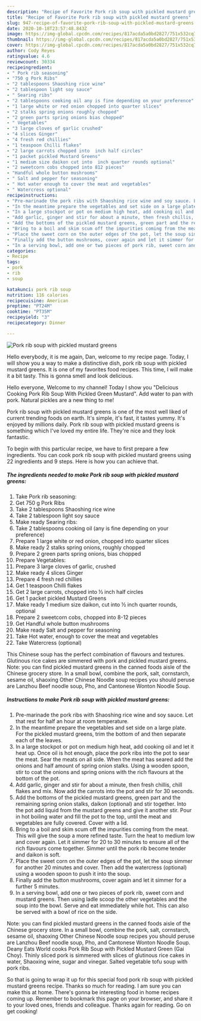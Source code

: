 ```yaml
---
description: "Recipe of Favorite Pork rib soup with pickled mustard greens"
title: "Recipe of Favorite Pork rib soup with pickled mustard greens"
slug: 947-recipe-of-favorite-pork-rib-soup-with-pickled-mustard-greens
date: 2020-10-18T23:57:48.843Z
image: https://img-global.cpcdn.com/recipes/817acda5a0bd2827/751x532cq70/pork-rib-soup-with-pickled-mustard-greens-recipe-main-photo.jpg
thumbnail: https://img-global.cpcdn.com/recipes/817acda5a0bd2827/751x532cq70/pork-rib-soup-with-pickled-mustard-greens-recipe-main-photo.jpg
cover: https://img-global.cpcdn.com/recipes/817acda5a0bd2827/751x532cq70/pork-rib-soup-with-pickled-mustard-greens-recipe-main-photo.jpg
author: Cody Reyes
ratingvalue: 4.6
reviewcount: 30334
recipeingredient:
- " Pork rib seasoning"
- "750 g Pork Ribs"
- "2 tablespoons Shaoshing rice wine"
- "2 tablespoon light soy sauce"
- " Searing ribs"
- "2 tablespoons cooking oil any is fine depending on your preference"
- "1 large white or red onion chopped into quarter slices"
- "2 stalks spring onions roughly chopped"
- "2 green parts spring onions bias chopped"
- " Vegetables"
- "3 large cloves of garlic crushed"
- "4 slices Ginger"
- "4 fresh red chillies"
- "1 teaspoon Chilli flakes"
- "2 large carrots chopped into  inch half circles"
- "1 packet pickled Mustard Greens"
- "1 medium size daikon cut into  inch quarter rounds optional"
- "2 sweetcorn cobs chopped into 812 pieces"
- "Handful whole button mushrooms"
- " Salt and pepper for seasoning"
- " Hot water enough to cover the meat and vegetables"
- " Watercress optional"
recipeinstructions:
- "Pre-marinade the pork ribs with Shaoshing rice wine and soy sauce. Let that rest for half an hour at room temperature."
- "In the meantime prepare the vegetables and set side on a large plate. For the pickled mustard greens, trim the bottom of and then separate each of the leaves."
- "In a large stockpot or pot on medium high heat, add cooking oil and let it heat up. Once oil is hot enough, place the pork ribs into the pot to sear the meat. Sear the meats on all side. When the meat has seared add the onions and half amount of spring onion stalks. Using a wooden spoon, stir to coat the onions and spring onions with the rich flavours at the bottom of the pot."
- "Add garlic, ginger and stir for about a minute, then fresh chillis, chill flakes and mix. Now add the carrots into the pot and stir for 30 seconds."
- "Add the bottoms of the pickled mustard greens, green part and the remaining spring onion stalks, daikon (optional) and stir together. Into the pot add liquid from the mustard greens and give it another stir. Pour in hot boiling water and fill the pot to the top, until the meat and vegetables are fully covered. Cover with a lid."
- "Bring to a boil and skim scum off the impurities coming from the meat. This will give the soup a more refined taste. Turn the heat to medium low and cover again. Let it simmer for 20 to 30 minutes to ensure all of the rich flavours come together. Simmer until the pork rib become tender and daikon is soft."
- "Place the sweet corn on the outer edges of the pot, let the soup simmer for another 20 minutes and cover. Then add the watercress (optional) using a wooden spoon to push it into the soup."
- "Finally add the button mushrooms, cover again and let it simmer for a further 5 minutes."
- "In a serving bowl, add one or two pieces of pork rib, sweet corn and mustard greens. Then using ladle scoop the other vegetables and the soup into the bowl. Serve and eat immediately while hot. This can also be served with a bowl of rice on the side."
categories:
- Recipe
tags:
- pork
- rib
- soup

katakunci: pork rib soup 
nutrition: 116 calories
recipecuisine: American
preptime: "PT24M"
cooktime: "PT35M"
recipeyield: "3"
recipecategory: Dinner

---
```



![Pork rib soup with pickled mustard greens](https://img-global.cpcdn.com/recipes/817acda5a0bd2827/751x532cq70/pork-rib-soup-with-pickled-mustard-greens-recipe-main-photo.jpg)

Hello everybody, it is me again, Dan, welcome to my recipe page. Today, I will show you a way to make a distinctive dish, pork rib soup with pickled mustard greens. It is one of my favorites food recipes. This time, I will make it a bit tasty. This is gonna smell and look delicious.

Hello everyone, Welcome to my channel! Today I show you &#34;Delicious Cooking Pork Rib Soup With Pickled Green Mustard&#34;. Add water to pan with pork. Natural pickles are a new thing to me!

Pork rib soup with pickled mustard greens is one of the most well liked of current trending foods on earth. It's simple, it's fast, it tastes yummy. It's enjoyed by millions daily. Pork rib soup with pickled mustard greens is something which I've loved my entire life. They're nice and they look fantastic.


To begin with this particular recipe, we have to first prepare a few ingredients. You can cook pork rib soup with pickled mustard greens using 22 ingredients and 9 steps. Here is how you can achieve that.

<!--inarticleads1-->

##### The ingredients needed to make Pork rib soup with pickled mustard greens:

1. Take  Pork rib seasoning:
1. Get 750 g Pork Ribs
1. Take 2 tablespoons Shaoshing rice wine
1. Take 2 tablespoon light soy sauce
1. Make ready  Searing ribs:
1. Take 2 tablespoons cooking oil (any is fine depending on your preference)
1. Prepare 1 large white or red onion, chopped into quarter slices
1. Make ready 2 stalks spring onions, roughly chopped
1. Prepare 2 green parts spring onions, bias chopped
1. Prepare  Vegetables:
1. Prepare 3 large cloves of garlic, crushed
1. Make ready 4 slices Ginger
1. Prepare 4 fresh red chillies
1. Get 1 teaspoon Chilli flakes
1. Get 2 large carrots, chopped into ½ inch half circles
1. Get 1 packet pickled Mustard Greens
1. Make ready 1 medium size daikon, cut into ½ inch quarter rounds, optional
1. Prepare 2 sweetcorn cobs, chopped into 8-12 pieces
1. Get Handful whole button mushrooms
1. Make ready  Salt and pepper for seasoning
1. Take  Hot water, enough to cover the meat and vegetables
1. Take  Watercress (optional)


This Chinese soup has the perfect combination of flavours and textures. Glutinous rice cakes are simmered with pork and pickled mustard greens. Note: you can find pickled mustard greens in the canned foods aisle of the Chinese grocery store. In a small bowl, combine the pork, salt, cornstarch, sesame oil, shaoxing Other Chinese Noodle soup recipes you should peruse are Lanzhou Beef noodle soup, Pho, and Cantonese Wonton Noodle Soup. 

<!--inarticleads2-->

##### Instructions to make Pork rib soup with pickled mustard greens:

1. Pre-marinade the pork ribs with Shaoshing rice wine and soy sauce. Let that rest for half an hour at room temperature.
1. In the meantime prepare the vegetables and set side on a large plate. For the pickled mustard greens, trim the bottom of and then separate each of the leaves.
1. In a large stockpot or pot on medium high heat, add cooking oil and let it heat up. Once oil is hot enough, place the pork ribs into the pot to sear the meat. Sear the meats on all side. When the meat has seared add the onions and half amount of spring onion stalks. Using a wooden spoon, stir to coat the onions and spring onions with the rich flavours at the bottom of the pot.
1. Add garlic, ginger and stir for about a minute, then fresh chillis, chill flakes and mix. Now add the carrots into the pot and stir for 30 seconds.
1. Add the bottoms of the pickled mustard greens, green part and the remaining spring onion stalks, daikon (optional) and stir together. Into the pot add liquid from the mustard greens and give it another stir. Pour in hot boiling water and fill the pot to the top, until the meat and vegetables are fully covered. Cover with a lid.
1. Bring to a boil and skim scum off the impurities coming from the meat. This will give the soup a more refined taste. Turn the heat to medium low and cover again. Let it simmer for 20 to 30 minutes to ensure all of the rich flavours come together. Simmer until the pork rib become tender and daikon is soft.
1. Place the sweet corn on the outer edges of the pot, let the soup simmer for another 20 minutes and cover. Then add the watercress (optional) using a wooden spoon to push it into the soup.
1. Finally add the button mushrooms, cover again and let it simmer for a further 5 minutes.
1. In a serving bowl, add one or two pieces of pork rib, sweet corn and mustard greens. Then using ladle scoop the other vegetables and the soup into the bowl. Serve and eat immediately while hot. This can also be served with a bowl of rice on the side.


Note: you can find pickled mustard greens in the canned foods aisle of the Chinese grocery store. In a small bowl, combine the pork, salt, cornstarch, sesame oil, shaoxing Other Chinese Noodle soup recipes you should peruse are Lanzhou Beef noodle soup, Pho, and Cantonese Wonton Noodle Soup. Deany Eats World cooks Pork Rib Soup with Pickled Mustard Green (Gai Choy). Thinly sliced pork is simmered with slices of glutinous rice cakes in water, Shaoxing wine, sugar and vinegar. Salted vegetable tofu soup with pork ribs. 

So that is going to wrap it up for this special food pork rib soup with pickled mustard greens recipe. Thanks so much for reading. I am sure you can make this at home. There's gonna be interesting food in home recipes coming up. Remember to bookmark this page on your browser, and share it to your loved ones, friends and colleague. Thanks again for reading. Go on get cooking!

